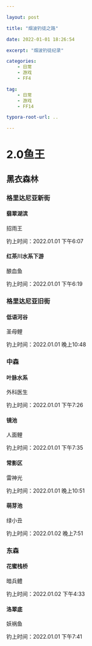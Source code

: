 ```yaml
---

layout: post

title: "烟波钓徒之路"

date: 2022-01-01 18:26:54

excerpt: "烟波钓徒纪录"

categories: 
	- 日常
	- 游戏
	- FF4

tag: 
	- 日常
	- 游戏
	- FF14

typora-root-url: ..

---
```




# 2.0鱼王

## 黑衣森林

### 格里达尼亚新街

#### 翡翠湖滨

招雨王

钓上时间：2022.01.01 下午6:07

#### 红茶川水系下游

酿血鱼

钓上时间：2022.01.01 下午6:19

### 格里达尼亚旧街

#### 低语河谷

圣母鲤

钓上时间：2022.01.01 晚上10:48

### 中森

#### 叶脉水系

外科医生

钓上时间：2022.01.01 下午7:26

#### 镜池

人面鲤

钓上时间：2022.01.01 下午7:35

#### 常影区

雷神光

钓上时间：2022.01.01 晚上10:51

#### 萌芽池

绿小丑

钓上时间：2022.01.02 晚上7:51

### 东森

#### 花蜜栈桥

暗兵鳢

钓上时间：2022.01.02 下午4:33

#### 洛翠底

妖祸鱼

钓上时间：2022.01.01 下午7:41
